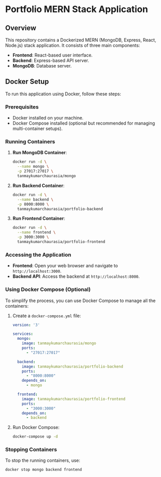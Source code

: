 # Portfolio MERN Stack Application

## Overview

This repository contains a Dockerized MERN (MongoDB, Express, React, Node.js) stack application. It consists of three main components:
- **Frontend**: React-based user interface.
- **Backend**: Express-based API server.
- **MongoDB**: Database server.

## Docker Setup

To run this application using Docker, follow these steps:

### Prerequisites

- Docker installed on your machine.
- Docker Compose installed (optional but recommended for managing multi-container setups).

### Running Containers

1. **Run MongoDB Container**:

    ```bash
    docker run -d \
      --name mongo \
      -p 27017:27017 \
      tanmaykumarchaurasia/mongo
    ```

2. **Run Backend Container**:

    ```bash
    docker run -d \
      --name backend \
      -p 8000:8000 \
      tanmaykumarchaurasia/portfolio-backend
    ```

3. **Run Frontend Container**:

    ```bash
    docker run -d \
      --name frontend \
      -p 3000:3000 \
      tanmaykumarchaurasia/portfolio-frontend
    ```

### Accessing the Application

- **Frontend**: Open your web browser and navigate to `http://localhost:3000`.
- **Backend API**: Access the backend at `http://localhost:8000`.

### Using Docker Compose (Optional)

To simplify the process, you can use Docker Compose to manage all the containers:

1. Create a `docker-compose.yml` file:

    ```yaml
    version: '3'

    services:
      mongo:
        image: tanmaykumarchaurasia/mongo
        ports:
          - "27017:27017"

      backend:
        image: tanmaykumarchaurasia/portfolio-backend
        ports:
          - "8000:8000"
        depends_on:
          - mongo

      frontend:
        image: tanmaykumarchaurasia/portfolio-frontend
        ports:
          - "3000:3000"
        depends_on:
          - backend
    ```

2. Run Docker Compose:

    ```bash
    docker-compose up -d
    ```

### Stopping Containers

To stop the running containers, use:

```bash
docker stop mongo backend frontend
